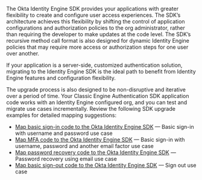 The Okta Identity Engine SDK provides your applications with greater flexibility to create and configure user access experiences. The SDK’s architecture achieves this flexibility by shifting the control of application configurations and authorization policies to the org administrator, rather than requiring the developer to make updates at the code level. The SDK’s recursive method call format is also designed for dynamic Identity Engine policies that may require more access or authorization steps for one user over another.

If your application is a server-side, customized authentication solution, migrating to the Identity Engine SDK is the ideal path to benefit from Identity Engine features and configuration flexibility.

The upgrade process is also designed to be non-disruptive and iterative over a period of time. Your Classic Engine Authentication SDK application code works with an Identity Engine configured org, and you can test and migrate use cases incrementally. Review the following SDK upgrade examples for detailed mapping suggestions:

* [Map basic sign-in code to the Okta Identity Engine SDK](#map-basic-sign-in-code-to-the-okta-identity-engine-sdk) &mdash; Basic sign-in with username and password use case
* [Map MFA code to the Okta Identity Engine SDK](#map-MFA-code-to-the-okta-identity-engine-sdk) &mdash; Basic sign-in with username, password and another email factor use case
* [Map password recovery code to the Okta Identity Engine SDK](#map-password-recovery-code-to-the-okta-identity-engine-sdk) &mdash;Password recovery using email use case
* [Map basic sign-out code to the Okta Identity Engine SDK](#map-basic-sign-out-code-to-the-okta-identity-engine-sdk) &mdash; Sign out use case
